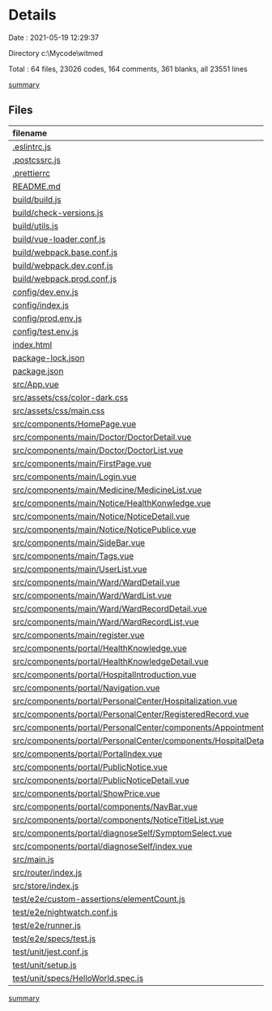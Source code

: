 # Details

Date : 2021-05-19 12:29:37

Directory c:\Mycode\witmed

Total : 64 files,  23026 codes, 164 comments, 361 blanks, all 23551 lines

[summary](results.md)

## Files
| filename | language | code | comment | blank | total |
| :--- | :--- | ---: | ---: | ---: | ---: |
| [.eslintrc.js](/.eslintrc.js) | JavaScript | 21 | 8 | 2 | 31 |
| [.postcssrc.js](/.postcssrc.js) | JavaScript | 7 | 2 | 2 | 11 |
| [.prettierrc](/.prettierrc) | JSON | 4 | 0 | 0 | 4 |
| [README.md](/README.md) | Markdown | 20 | 0 | 11 | 31 |
| [build/build.js](/build/build.js) | JavaScript | 35 | 0 | 7 | 42 |
| [build/check-versions.js](/build/check-versions.js) | JavaScript | 45 | 0 | 10 | 55 |
| [build/utils.js](/build/utils.js) | JavaScript | 80 | 5 | 17 | 102 |
| [build/vue-loader.conf.js](/build/vue-loader.conf.js) | JavaScript | 21 | 0 | 2 | 23 |
| [build/webpack.base.conf.js](/build/webpack.base.conf.js) | JavaScript | 88 | 5 | 4 | 97 |
| [build/webpack.dev.conf.js](/build/webpack.dev.conf.js) | JavaScript | 82 | 7 | 7 | 96 |
| [build/webpack.prod.conf.js](/build/webpack.prod.conf.js) | JavaScript | 118 | 24 | 8 | 150 |
| [config/dev.env.js](/config/dev.env.js) | JavaScript | 6 | 0 | 2 | 8 |
| [config/index.js](/config/index.js) | JavaScript | 40 | 32 | 15 | 87 |
| [config/prod.env.js](/config/prod.env.js) | JavaScript | 4 | 0 | 1 | 5 |
| [config/test.env.js](/config/test.env.js) | JavaScript | 6 | 0 | 2 | 8 |
| [index.html](/index.html) | HTML | 11 | 1 | 1 | 13 |
| [package-lock.json](/package-lock.json) | JSON | 17,370 | 0 | 1 | 17,371 |
| [package.json](/package.json) | JSON | 95 | 0 | 1 | 96 |
| [src/App.vue](/src/App.vue) | Vue | 28 | 0 | 3 | 31 |
| [src/assets/css/color-dark.css](/src/assets/css/color-dark.css) | CSS | 28 | 0 | 0 | 28 |
| [src/assets/css/main.css](/src/assets/css/main.css) | CSS | 138 | 4 | 35 | 177 |
| [src/components/HomePage.vue](/src/components/HomePage.vue) | Vue | 39 | 0 | 1 | 40 |
| [src/components/main/Doctor/DoctorDetail.vue](/src/components/main/Doctor/DoctorDetail.vue) | Vue | 186 | 3 | 5 | 194 |
| [src/components/main/Doctor/DoctorList.vue](/src/components/main/Doctor/DoctorList.vue) | Vue | 135 | 0 | 6 | 141 |
| [src/components/main/FirstPage.vue](/src/components/main/FirstPage.vue) | Vue | 66 | 0 | 4 | 70 |
| [src/components/main/Login.vue](/src/components/main/Login.vue) | Vue | 132 | 3 | 9 | 144 |
| [src/components/main/Medicine/MedicineList.vue](/src/components/main/Medicine/MedicineList.vue) | Vue | 168 | 0 | 4 | 172 |
| [src/components/main/Notice/HealthKonwledge.vue](/src/components/main/Notice/HealthKonwledge.vue) | Vue | 148 | 4 | 4 | 156 |
| [src/components/main/Notice/NoticeDetail.vue](/src/components/main/Notice/NoticeDetail.vue) | Vue | 58 | 0 | 3 | 61 |
| [src/components/main/Notice/NoticePublice.vue](/src/components/main/Notice/NoticePublice.vue) | Vue | 179 | 4 | 3 | 186 |
| [src/components/main/SideBar.vue](/src/components/main/SideBar.vue) | Vue | 143 | 1 | 3 | 147 |
| [src/components/main/Tags.vue](/src/components/main/Tags.vue) | Vue | 162 | 9 | 12 | 183 |
| [src/components/main/UserList.vue](/src/components/main/UserList.vue) | Vue | 105 | 0 | 5 | 110 |
| [src/components/main/Ward/WardDetail.vue](/src/components/main/Ward/WardDetail.vue) | Vue | 175 | 4 | 5 | 184 |
| [src/components/main/Ward/WardList.vue](/src/components/main/Ward/WardList.vue) | Vue | 130 | 0 | 3 | 133 |
| [src/components/main/Ward/WardRecordDetail.vue](/src/components/main/Ward/WardRecordDetail.vue) | Vue | 155 | 0 | 5 | 160 |
| [src/components/main/Ward/WardRecordList.vue](/src/components/main/Ward/WardRecordList.vue) | Vue | 161 | 0 | 9 | 170 |
| [src/components/main/register.vue](/src/components/main/register.vue) | Vue | 106 | 0 | 6 | 112 |
| [src/components/portal/HealthKnowledge.vue](/src/components/portal/HealthKnowledge.vue) | Vue | 41 | 0 | 3 | 44 |
| [src/components/portal/HealthKnowledgeDetail.vue](/src/components/portal/HealthKnowledgeDetail.vue) | Vue | 124 | 0 | 6 | 130 |
| [src/components/portal/HospitalIntroduction.vue](/src/components/portal/HospitalIntroduction.vue) | Vue | 76 | 0 | 4 | 80 |
| [src/components/portal/Navigation.vue](/src/components/portal/Navigation.vue) | Vue | 236 | 5 | 3 | 244 |
| [src/components/portal/PersonalCenter/Hospitalization.vue](/src/components/portal/PersonalCenter/Hospitalization.vue) | Vue | 91 | 0 | 4 | 95 |
| [src/components/portal/PersonalCenter/RegisteredRecord.vue](/src/components/portal/PersonalCenter/RegisteredRecord.vue) | Vue | 57 | 0 | 2 | 59 |
| [src/components/portal/PersonalCenter/components/AppointmentRegistration.vue](/src/components/portal/PersonalCenter/components/AppointmentRegistration.vue) | Vue | 255 | 2 | 7 | 264 |
| [src/components/portal/PersonalCenter/components/HospitalDetail.vue](/src/components/portal/PersonalCenter/components/HospitalDetail.vue) | Vue | 221 | 2 | 5 | 228 |
| [src/components/portal/PortalIndex.vue](/src/components/portal/PortalIndex.vue) | Vue | 206 | 0 | 14 | 220 |
| [src/components/portal/PublicNotice.vue](/src/components/portal/PublicNotice.vue) | Vue | 41 | 0 | 3 | 44 |
| [src/components/portal/PublicNoticeDetail.vue](/src/components/portal/PublicNoticeDetail.vue) | Vue | 124 | 0 | 6 | 130 |
| [src/components/portal/ShowPrice.vue](/src/components/portal/ShowPrice.vue) | Vue | 115 | 1 | 6 | 122 |
| [src/components/portal/components/NavBar.vue](/src/components/portal/components/NavBar.vue) | Vue | 53 | 1 | 3 | 57 |
| [src/components/portal/components/NoticeTitleList.vue](/src/components/portal/components/NoticeTitleList.vue) | Vue | 126 | 2 | 4 | 132 |
| [src/components/portal/diagnoseSelf/SymptomSelect.vue](/src/components/portal/diagnoseSelf/SymptomSelect.vue) | Vue | 253 | 4 | 26 | 283 |
| [src/components/portal/diagnoseSelf/index.vue](/src/components/portal/diagnoseSelf/index.vue) | Vue | 126 | 0 | 12 | 138 |
| [src/main.js](/src/main.js) | JavaScript | 29 | 5 | 6 | 40 |
| [src/router/index.js](/src/router/index.js) | JavaScript | 160 | 0 | 4 | 164 |
| [src/store/index.js](/src/store/index.js) | JavaScript | 55 | 1 | 1 | 57 |
| [test/e2e/custom-assertions/elementCount.js](/test/e2e/custom-assertions/elementCount.js) | JavaScript | 18 | 8 | 2 | 28 |
| [test/e2e/nightwatch.conf.js](/test/e2e/nightwatch.conf.js) | JavaScript | 40 | 1 | 6 | 47 |
| [test/e2e/runner.js](/test/e2e/runner.js) | JavaScript | 33 | 8 | 8 | 49 |
| [test/e2e/specs/test.js](/test/e2e/specs/test.js) | JavaScript | 12 | 5 | 3 | 20 |
| [test/unit/jest.conf.js](/test/unit/jest.conf.js) | JavaScript | 27 | 3 | 1 | 31 |
| [test/unit/setup.js](/test/unit/setup.js) | JavaScript | 2 | 0 | 2 | 4 |
| [test/unit/specs/HelloWorld.spec.js](/test/unit/specs/HelloWorld.spec.js) | JavaScript | 10 | 0 | 2 | 12 |

[summary](results.md)